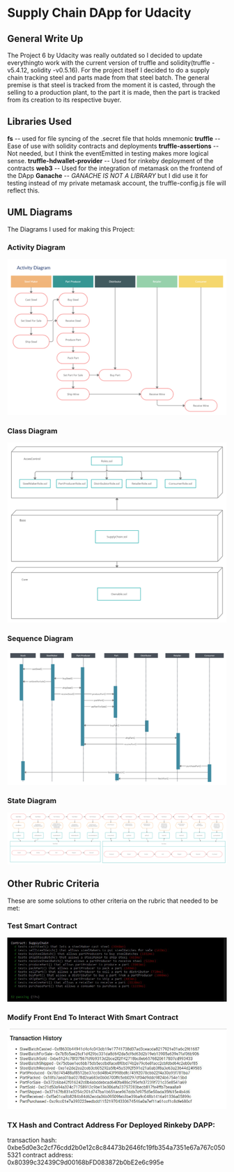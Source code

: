 # Supply Chain DApp for Udacity

## General Write Up
The Project 6 by Udacity was really outdated so I decided to update everythingto work with the current version of truffle and solidity(truffle -v5.4.12, solidity -v0.5.16). For the project itself I decided to do a supply chain tracking steel and parts made from that steel batch. The general premise is that steel is tracked from the moment it is casted, through the selling to a production plant, to the part it is made, then the part is tracked from its creation to its respective buyer.
## Libraries Used
**fs** -- used for file syncing of the .secret file that holds mnemonic
**truffle** -- Ease of use with solidity contracts and deployments
**truffle-assertions** -- Not needed, but I think the eventEmitted in testing makes more logical sense.
**truffle-hdwallet-provider** -- Used for rinkeby deployment of the contracts
**web3** -- Used for the integration of metamask on the frontend of the DApp
**Ganache** -- *GANACHE IS NOT A LIBRARY* but I did use it for testing instead of my private metamask account, the truffle-config.js file will reflect this.
## UML Diagrams
The Diagrams I used for making this Project:

### Activity Diagram
![Activity Diagram](/UML/Activity_Diagram.png)

### Class Diagram
![Class Diagram](/UML/Class_Diagram.png)

### Sequence Diagram
![Sequence Diagram](/UML/Sequence_Diagram.png)

### State Diagram
![State Diagram](/UML/State_Diagram.png)


## Other Rubric Criteria
These are some solutions to other criteria on the rubric that needed to be met:
### Test Smart Contract
![tested smart contract](/UML/Test_Successful.png)

### Modify Front End To Interact With Smart Contract
![working front end](/UML/Working_Website.png)

### TX Hash and Contract Address For Deployed Rinkeby DAPP:
transaction hash:    0xbe5d0e3c2cf76cdd2b0e12c8c84473b2646fc19fb354a7351e67a767c0505321
contract address:    0x80399c32439C9d00168bFD083872b0bE2e6c995e
